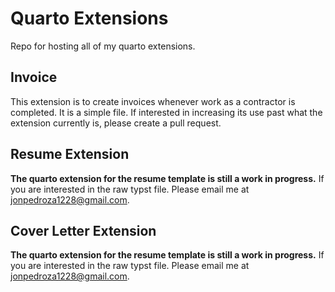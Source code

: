 # Quarto Extensions

Repo for hosting all of my quarto extensions.

## Invoice

This extension is to create invoices whenever work as a contractor is completed. It is a simple file. If interested in increasing its use past what the extension currently is, please create a pull request.

## Resume Extension

**The quarto extension for the resume template is still a work in progress.** If you are interested in the raw typst file. Please email me at jonpedroza1228@gmail.com.

## Cover Letter Extension

**The quarto extension for the resume template is still a work in progress.** If you are interested in the raw typst file. Please email me at jonpedroza1228@gmail.com.
